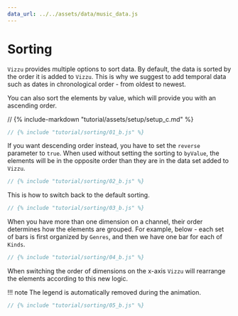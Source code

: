 ```yaml
---
data_url: ../../assets/data/music_data.js
---
```


# Sorting

`Vizzu` provides multiple options to sort data. By default, the data is sorted
by the order it is added to `Vizzu`. This is why we suggest to add temporal data
such as dates in chronological order - from oldest to newest.

You can also sort the elements by value, which will provide you with an
ascending order.

<div id="tutorial_01"></div>

// {% include-markdown "tutorial/assets/setup/setup_c.md" %}

```javascript
// {% include "tutorial/sorting/01_b.js" %}
```

If you want descending order instead, you have to set the `reverse` parameter to
`true`. When used without setting the sorting to `byValue`, the elements will be
in the opposite order than they are in the data set added to `Vizzu`.

<div id="tutorial_02"></div>

```javascript
// {% include "tutorial/sorting/02_b.js" %}
```

This is how to switch back to the default sorting.

<div id="tutorial_03"></div>

```javascript
// {% include "tutorial/sorting/03_b.js" %}
```

When you have more than one dimension on a channel, their order determines how
the elements are grouped. For example, below - each set of bars is first
organized by `Genres`, and then we have one bar for each of `Kinds`.

<div id="tutorial_04"></div>

```javascript
// {% include "tutorial/sorting/04_b.js" %}
```

When switching the order of dimensions on the x-axis `Vizzu` will rearrange the
elements according to this new logic.

!!! note
    The legend is automatically removed during the animation.

<div id="tutorial_05"></div>

```javascript
// {% include "tutorial/sorting/05_b.js" %}
```

<script src="../assets/snippet.js"></script>
